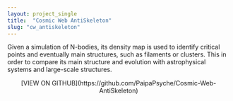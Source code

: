 ```yaml
---
layout: project_single
title:  "Cosmic Web AntiSkeleton"
slug: "cw_antiskeleton"
---
```

Given a simulation of N-bodies, its density map is used to identify critical
points and eventually main structures, such as filaments or clusters. This in
order to compare its main structure and evolution with astrophysical systems
and large-scale structures.

<center>
[VIEW ON GITHUB](https://github.com/PaipaPsyche/Cosmic-Web-AntiSkeleton)
</center>
